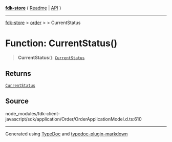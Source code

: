 [**fdk-store**](../../../README.md) ( [Readme](../../../README.md) \| [API](../../../API.md) )

---

[fdk-store](../../../API.md) > [order](../../README.md) > [<internal>](../README.md) > CurrentStatus

# Function: CurrentStatus()

> **CurrentStatus**(): [`CurrentStatus`](../type-aliases/type-alias.CurrentStatus.md)

## Returns

[`CurrentStatus`](../type-aliases/type-alias.CurrentStatus.md)

## Source

node_modules/fdk-client-javascript/sdk/application/Order/OrderApplicationModel.d.ts:610

---

Generated using [TypeDoc](https://typedoc.org/) and [typedoc-plugin-markdown](https://www.npmjs.com/package/typedoc-plugin-markdown)
